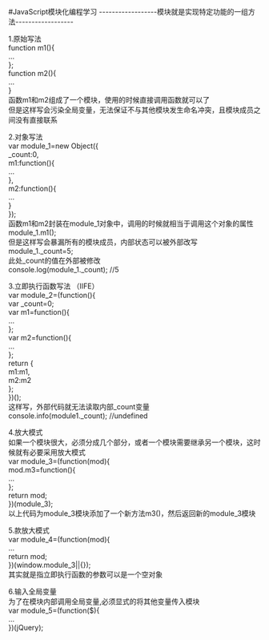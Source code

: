 #JavaScript模块化编程学习
------------------模块就是实现特定功能的一组方法------------------



1.原始写法 <br/>
function m1(){<br/>
    ...<br/>
};<br/>
function m2(){<br/>
    ...<br/>
}<br/>
函数m1和m2组成了一个模块，使用的时候直接调用函数就可以了<br/>
但是这样写会污染全局变量，无法保证不与其他模块发生命名冲突，且模块成员之间没有直接联系<br/>


2.对象写法<br/>
var module_1=new Object({<br/>
    _count:0,<br/>
    m1:function(){<br/>
        ...<br/>
    },<br/>
    m2:function(){<br/>
        ...<br/>
    }<br/>
});<br/>
函数m1和m2封装在module_1对象中，调用的时候就相当于调用这个对象的属性       module_1.m1();<br/>
但是这样写会暴漏所有的模块成员，内部状态可以被外部改写<br/>
module_1._count=5;<br/>
此处_count的值在外部被修改<br/>
console.log(module_1._count);           //5<br/>

3.立即执行函数写法   （IIFE）<br/>
var module_2=(function(){<br/>
    var _count=0;<br/>
    var m1=function(){<br/>
        ...<br/>
    };<br/>
    var m2=function(){<br/>
        ...<br/>
    };<br/>
    return {<br/>
        m1:m1,<br/>
        m2:m2<br/>
    };<br/>
})();<br/>
这样写，外部代码就无法读取内部_count变量<br/>
console.info(module1._count);           //undefined<br/>

4.放大模式<br/>
如果一个模块很大，必须分成几个部分，或者一个模块需要继承另一个模块，这时候就有必要采用放大模式<br/>
var module_3=(function(mod){<br/>
    mod.m3=function(){<br/>
        ...<br/>
    };<br/>
    return mod;<br/>
})(module_3);<br/>
以上代码为module_3模块添加了一个新方法m3()，然后返回新的module_3模块<br/>

5.款放大模式<br/>
var module_4=(function(mod){<br/>
    ...<br/>
    return mod;<br/>
})(window.module_3||{});<br/>
其实就是指立即执行函数的参数可以是一个空对象<br/>

6.输入全局变量<br/>
为了在模块内部调用全局变量,必须显式的将其他变量传入模块<br/>
var module_5=(function($){<br/>
    ...<br/>
})(jQuery);<br/>
